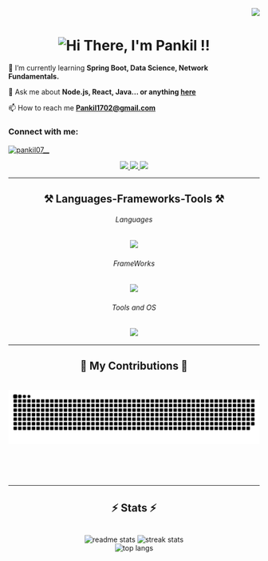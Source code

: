 <p align="right" >
<img src="https://visitor-badge.laobi.icu/badge?page_id=Pankil02.Pankil02" />
</p>

<h1 align="center" >
<img src="https://readme-typing-svg.herokuapp.com?font=ubuntu+sans&size=25&pause=0000&random=false&center=true&width=435&lines=Hi+There!+%F0%9F%91%8B;I'm+Pankil+!;Developer+and+Programmer..." alt="Hi There, I'm Pankil !! " />
</h1>

<div align="left">
 
🌱 I’m currently learning **Spring Boot, Data Science, Network Fundamentals.**

💬 Ask me about **Node.js, React, Java... or anything [here](https://github.com/pankil02/pankil02)**

📫 How to reach me **Pankil1702@gmail.com**

</div>

<h3 align="left">Connect with me:</h3>
<p align="left">
<a href="https://instagram.com/pankil07__" target="blank"><img align="center" src="https://raw.githubusercontent.com/rahuldkjain/github-profile-readme-generator/master/src/images/icons/Social/instagram.svg" alt="pankil07__" height="30" width="40" /></a>
</p>

<div align="center"> 
  <a href="mailto:pankil1702@gmail.com">
    <img src="https://img.shields.io/badge/Gmail-333333?style=for-the-badge&logo=gmail&logoColor=red" />
  </a>
  <a href="https://linkedin.com/in/" target="_blank">
    <img src="https://img.shields.io/badge/LinkedIn-0077B5?style=for-the-badge&logo=linkedin&logoColor=white" target="_blank" />
  </a>
  <a href="" target="_blank">
     <img src="https://img.shields.io/badge/Portfolio-FF5722?style=for-the-badge&logo=todoist&logoColor=white" target="_blank" />
  </a>
</div>

<hr/>

<h2 align="center">⚒️ Languages-Frameworks-Tools ⚒️</h2>
<div align="center">
  <h6>Languages</h6>
      <img src="https://skillicons.dev/icons?i=nodejs,python,javascript,express,mongodb,java,nextjs,mysql,flask,kotlin" />
  <h6>FrameWorks</h6>
      <img src="https://skillicons.dev/icons?i=react,bootstrap,html,css,tailwind,git" />
  <h6>Tools and OS</h6>
    <img src="https://skillicons.dev/icons?i=eclipse,vscode,github,linux,postman,windows" />    
</div>

 <hr/>
 
<div align="center">
  <h2>🐍 My Contributions 🐍</h2>
  <br>
  <img alt="snake eating my contributions" src="https://raw.githubusercontent.com/salesp07/salesp07/output/github-contribution-grid-snake.svg" />
  
  <br/><br/><br/>
</div>

<hr/>

<h2 align="center">⚡ Stats ⚡</h2>
<br>

<div align=center>
 <div>
  <img width=390 src="https://github-readme-stats-salesp07.vercel.app/api?username=pankil02&count_private=true&show_icons=true&theme=react&rank_icon=github&border_radius=10" alt="readme stats" />
  <img width=390 src="https://github-readme-streak-stats-salesp07.vercel.app/?user=pankil02&count_private=true&theme=react&border_radius=10" alt="streak stats"/>
 </div>
 <div>
  <img width=325 src="https://github-readme-stats-salesp07.vercel.app/api/top-langs/?username=pankil02&hide=HTML&langs_count=8&layout=compact&theme=react&border_radius=10&size_weight=0.5&count_weight=0.5&exclude_repo=github-readme-stats" alt="top langs" />
 </div>
</div>


 

<!--<p><img align="left" src="https://github-readme-stats.vercel.app/api/top-langs?username=pankil02&show_icons=true&locale=en&layout=compact" alt="pankil02" /></p>
-->


<!--
**Pankil02/Pankil02** is a ✨ _special_ ✨ repository because its `README.md` (this file) appears on your GitHub profile.

Here are some ideas to get you started:

- 🔭 I’m currently working on ...
- 🌱 I’m currently learning ...
- 👯 I’m looking to collaborate on ...
- 🤔 I’m looking for help with ...
- 💬 Ask me about ...
- 📫 How to reach me: ...
- 😄 Pronouns: ...
- ⚡ Fun fact: ...
-->
